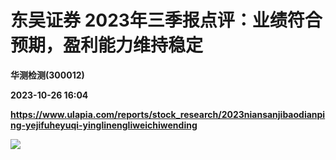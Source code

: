 # 东吴证券 2023年三季报点评：业绩符合预期，盈利能力维持稳定
**华测检测(300012)**

**2023-10-26 16:04**

**https://www.ulapia.com/reports/stock_research/2023niansanjibaodianping-yejifuheyuqi-yinglinengliweichiwending**

![](https://img.ulapia.com/thumbnails/stock_research/20231026/H3_AP202310261603746014_1.jpg)